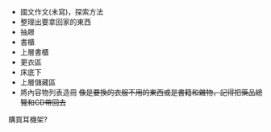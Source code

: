 - 國文作文(未寫)，探索方法
- 整理出要拿回家的東西
- 抽屜
- 書櫃
- 上層書櫃
- 更衣區
- 床底下
- 上層儲藏區
- 將內容物列表造冊
~~像是要換的衣服不用的東西或是書籍和雜物，記得把藥品總覽和CD帶回去~~

購買耳機架?
